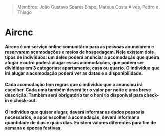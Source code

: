 > Membros: João Gustavo Soares Bispo, Mateus Costa Alves, Pedro e Thiago
# Aircnc

#### Aircnc é um serviço online comunitário para as pessoas anunciarem e reservarem acomodações e meios de hospedagem. Nele existem dois tipos de indivíduos: um deles poderá anunciar a acomodação que queira alugar e outro poderá alugar essas acomodações, que podem ser divididas em 3 categorias: apartamento, casa ou quarto. O indivíduo que irá alugar a acomodação poderá ver as datas e a disponibilidade.
#### Cada acomodação tem regras que o individuo que a anunciou irá escolher. Cada uma também deverá ter o valor por noite e uma breve descrição. Também será obrigatório ter o horário disponível para check-in e check-out. 
#### O indivíduo que quiser alugar, deverá informar os dados pessoais necessários, e após escolher a acomodação, deverá informar a quantidade de dias e quais dias. Existem valores diferentes para fim de semana e épocas festivas.

